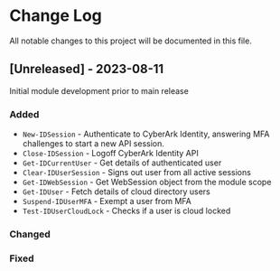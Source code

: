 # Change Log
All notable changes to this project will be documented in this file.

## [Unreleased] - 2023-08-11

Initial module development prior to main release

### Added
- `New-IDSession` - Authenticate to CyberArk Identity, answering MFA challenges to start a new API session.
- `Close-IDSession` - Logoff CyberArk Identity API
- `Get-IDCurrentUser` - Get details of authenticated user
- `Clear-IDUserSession` - Signs out user from all active sessions
- `Get-IDWebSession` - Get WebSession object from the module scope
- `Get-IDUser` - Fetch details of cloud directory users
- `Suspend-IDUserMFA` - Exempt a user from MFA
- `Test-IDUserCloudLock` - Checks if a user is cloud locked

### Changed

### Fixed

